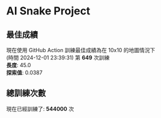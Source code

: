 
# AI Snake Project

## **最佳成績**












































現在使用 GitHub Action 訓練最佳成績為在 10x10 的地圖情況下  
(時間 2024-12-01 23:39:31) 第 **649** 次訓練  
**長度**: 45.0  
**探索值**: 0.0387

























































































## 總訓練次數
現在已經訓練了: **544000** 次
